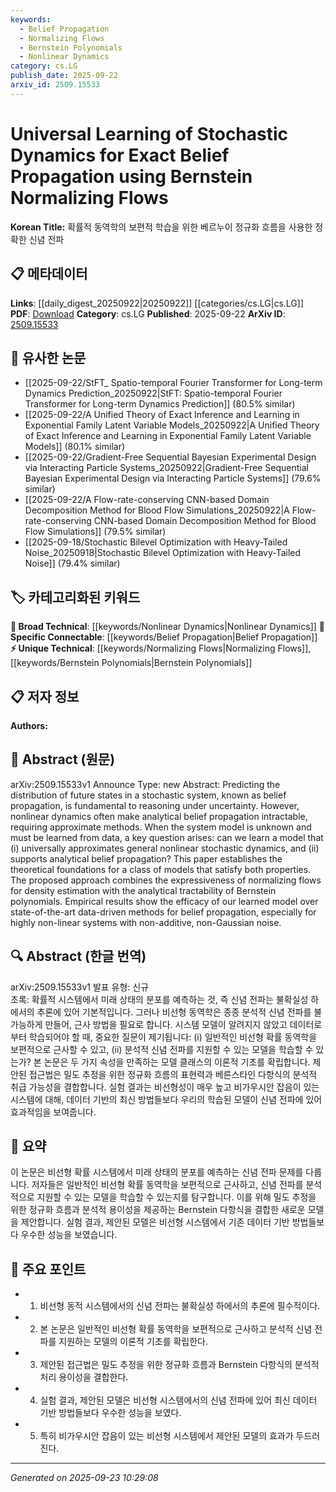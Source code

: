 ```yaml
---
keywords:
  - Belief Propagation
  - Normalizing Flows
  - Bernstein Polynomials
  - Nonlinear Dynamics
category: cs.LG
publish_date: 2025-09-22
arxiv_id: 2509.15533
---
```


<!-- KEYWORD_LINKING_METADATA:
{
  "processed_timestamp": "2025-09-23T10:29:08.371883",
  "vocabulary_version": "1.0",
  "selected_keywords": [
    "Belief Propagation",
    "Normalizing Flows",
    "Bernstein Polynomials",
    "Nonlinear Dynamics"
  ],
  "rejected_keywords": [],
  "similarity_scores": {
    "Belief Propagation": 0.82,
    "Normalizing Flows": 0.79,
    "Bernstein Polynomials": 0.77,
    "Nonlinear Dynamics": 0.73
  },
  "extraction_method": "AI_prompt_based",
  "budget_applied": true,
  "candidates_json": {
    "candidates": [
      {
        "surface": "Belief Propagation",
        "canonical": "Belief Propagation",
        "aliases": [
          "BP"
        ],
        "category": "specific_connectable",
        "rationale": "Belief Propagation is a key concept in reasoning under uncertainty and connects well with stochastic systems.",
        "novelty_score": 0.55,
        "connectivity_score": 0.85,
        "specificity_score": 0.78,
        "link_intent_score": 0.82
      },
      {
        "surface": "Normalizing Flows",
        "canonical": "Normalizing Flows",
        "aliases": [
          "NF"
        ],
        "category": "unique_technical",
        "rationale": "Normalizing Flows are crucial for density estimation in the proposed model, offering a unique approach to stochastic dynamics.",
        "novelty_score": 0.72,
        "connectivity_score": 0.68,
        "specificity_score": 0.81,
        "link_intent_score": 0.79
      },
      {
        "surface": "Bernstein Polynomials",
        "canonical": "Bernstein Polynomials",
        "aliases": [],
        "category": "unique_technical",
        "rationale": "Bernstein Polynomials provide analytical tractability, essential for the model's theoretical foundation.",
        "novelty_score": 0.65,
        "connectivity_score": 0.6,
        "specificity_score": 0.8,
        "link_intent_score": 0.77
      },
      {
        "surface": "Nonlinear Dynamics",
        "canonical": "Nonlinear Dynamics",
        "aliases": [],
        "category": "broad_technical",
        "rationale": "Nonlinear Dynamics are central to the challenges addressed in the paper, linking to broader stochastic system studies.",
        "novelty_score": 0.48,
        "connectivity_score": 0.75,
        "specificity_score": 0.7,
        "link_intent_score": 0.73
      }
    ],
    "ban_list_suggestions": [
      "stochastic system",
      "future states",
      "approximate methods"
    ]
  },
  "decisions": [
    {
      "candidate_surface": "Belief Propagation",
      "resolved_canonical": "Belief Propagation",
      "decision": "linked",
      "scores": {
        "novelty": 0.55,
        "connectivity": 0.85,
        "specificity": 0.78,
        "link_intent": 0.82
      }
    },
    {
      "candidate_surface": "Normalizing Flows",
      "resolved_canonical": "Normalizing Flows",
      "decision": "linked",
      "scores": {
        "novelty": 0.72,
        "connectivity": 0.68,
        "specificity": 0.81,
        "link_intent": 0.79
      }
    },
    {
      "candidate_surface": "Bernstein Polynomials",
      "resolved_canonical": "Bernstein Polynomials",
      "decision": "linked",
      "scores": {
        "novelty": 0.65,
        "connectivity": 0.6,
        "specificity": 0.8,
        "link_intent": 0.77
      }
    },
    {
      "candidate_surface": "Nonlinear Dynamics",
      "resolved_canonical": "Nonlinear Dynamics",
      "decision": "linked",
      "scores": {
        "novelty": 0.48,
        "connectivity": 0.75,
        "specificity": 0.7,
        "link_intent": 0.73
      }
    }
  ]
}
-->

# Universal Learning of Stochastic Dynamics for Exact Belief Propagation using Bernstein Normalizing Flows

**Korean Title:** 확률적 동역학의 보편적 학습을 위한 베르누이 정규화 흐름을 사용한 정확한 신념 전파

## 📋 메타데이터

**Links**: [[daily_digest_20250922|20250922]] [[categories/cs.LG|cs.LG]]
**PDF**: [Download](https://arxiv.org/pdf/2509.15533.pdf)
**Category**: cs.LG
**Published**: 2025-09-22
**ArXiv ID**: [2509.15533](https://arxiv.org/abs/2509.15533)

## 🔗 유사한 논문
- [[2025-09-22/StFT_ Spatio-temporal Fourier Transformer for Long-term Dynamics Prediction_20250922|StFT: Spatio-temporal Fourier Transformer for Long-term Dynamics Prediction]] (80.5% similar)
- [[2025-09-22/A Unified Theory of Exact Inference and Learning in Exponential Family Latent Variable Models_20250922|A Unified Theory of Exact Inference and Learning in Exponential Family Latent Variable Models]] (80.1% similar)
- [[2025-09-22/Gradient-Free Sequential Bayesian Experimental Design via Interacting Particle Systems_20250922|Gradient-Free Sequential Bayesian Experimental Design via Interacting Particle Systems]] (79.6% similar)
- [[2025-09-22/A Flow-rate-conserving CNN-based Domain Decomposition Method for Blood Flow Simulations_20250922|A Flow-rate-conserving CNN-based Domain Decomposition Method for Blood Flow Simulations]] (79.5% similar)
- [[2025-09-18/Stochastic Bilevel Optimization with Heavy-Tailed Noise_20250918|Stochastic Bilevel Optimization with Heavy-Tailed Noise]] (79.4% similar)

## 🏷️ 카테고리화된 키워드
**🧠 Broad Technical**: [[keywords/Nonlinear Dynamics|Nonlinear Dynamics]]
**🔗 Specific Connectable**: [[keywords/Belief Propagation|Belief Propagation]]
**⚡ Unique Technical**: [[keywords/Normalizing Flows|Normalizing Flows]], [[keywords/Bernstein Polynomials|Bernstein Polynomials]]

## 📋 저자 정보

**Authors:** 

## 📄 Abstract (원문)

arXiv:2509.15533v1 Announce Type: new 
Abstract: Predicting the distribution of future states in a stochastic system, known as belief propagation, is fundamental to reasoning under uncertainty. However, nonlinear dynamics often make analytical belief propagation intractable, requiring approximate methods. When the system model is unknown and must be learned from data, a key question arises: can we learn a model that (i) universally approximates general nonlinear stochastic dynamics, and (ii) supports analytical belief propagation? This paper establishes the theoretical foundations for a class of models that satisfy both properties. The proposed approach combines the expressiveness of normalizing flows for density estimation with the analytical tractability of Bernstein polynomials. Empirical results show the efficacy of our learned model over state-of-the-art data-driven methods for belief propagation, especially for highly non-linear systems with non-additive, non-Gaussian noise.

## 🔍 Abstract (한글 번역)

arXiv:2509.15533v1 발표 유형: 신규  
초록: 확률적 시스템에서 미래 상태의 분포를 예측하는 것, 즉 신념 전파는 불확실성 하에서의 추론에 있어 기본적입니다. 그러나 비선형 동역학은 종종 분석적 신념 전파를 불가능하게 만들어, 근사 방법을 필요로 합니다. 시스템 모델이 알려지지 않았고 데이터로부터 학습되어야 할 때, 중요한 질문이 제기됩니다: (i) 일반적인 비선형 확률 동역학을 보편적으로 근사할 수 있고, (ii) 분석적 신념 전파를 지원할 수 있는 모델을 학습할 수 있는가? 본 논문은 두 가지 속성을 만족하는 모델 클래스의 이론적 기초를 확립합니다. 제안된 접근법은 밀도 추정을 위한 정규화 흐름의 표현력과 베른스타인 다항식의 분석적 취급 가능성을 결합합니다. 실험 결과는 비선형성이 매우 높고 비가우시안 잡음이 있는 시스템에 대해, 데이터 기반의 최신 방법들보다 우리의 학습된 모델이 신념 전파에 있어 효과적임을 보여줍니다.

## 📝 요약

이 논문은 비선형 확률 시스템에서 미래 상태의 분포를 예측하는 신념 전파 문제를 다룹니다. 저자들은 일반적인 비선형 확률 동역학을 보편적으로 근사하고, 신념 전파를 분석적으로 지원할 수 있는 모델을 학습할 수 있는지를 탐구합니다. 이를 위해 밀도 추정을 위한 정규화 흐름과 분석적 용이성을 제공하는 Bernstein 다항식을 결합한 새로운 모델을 제안합니다. 실험 결과, 제안된 모델은 비선형 시스템에서 기존 데이터 기반 방법들보다 우수한 성능을 보였습니다.

## 🎯 주요 포인트

- 1. 비선형 동적 시스템에서의 신념 전파는 불확실성 하에서의 추론에 필수적이다.
- 2. 본 논문은 일반적인 비선형 확률 동역학을 보편적으로 근사하고 분석적 신념 전파를 지원하는 모델의 이론적 기초를 확립한다.
- 3. 제안된 접근법은 밀도 추정을 위한 정규화 흐름과 Bernstein 다항식의 분석적 처리 용이성을 결합한다.
- 4. 실험 결과, 제안된 모델은 비선형 시스템에서의 신념 전파에 있어 최신 데이터 기반 방법들보다 우수한 성능을 보였다.
- 5. 특히 비가우시안 잡음이 있는 비선형 시스템에서 제안된 모델의 효과가 두드러진다.


---

*Generated on 2025-09-23 10:29:08*